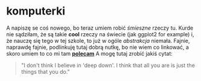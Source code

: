 # komputerki
A napiszę se coś nowego, bo teraz umiem robić _śmieszne_ rzeczy tu.
Kurde nie sądziłam, że są takie **cool** rzeczy na świecie (jak ggplot2 for example) i, że nauczę się tego w tej szkole, to już w ogóle _abstrakcja_ niemała. Fajnie, naprawdę fajnie, podlinkuję tutaj dobrą nutkę, bo nie wiem co linkować, a skoro umiem to co mi tam
[**polecam**](https://www.youtube.com/watch?v=dn4B3KkloS0)
A mogę tutaj zrobić jakiś cytat:
> "I don't think I believe in 'deep down'. I think that all you are is just the things that you do."
